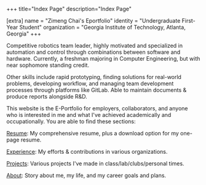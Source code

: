 +++
title="Index Page"
description="Index Page"

[extra]
name = "Zimeng Chai's Eportfolio"
identity = "Undergraduate First-Year Student"
organization = "Georgia Institute of Technology, Atlanta, Georgia"
+++

Competitive robotics team leader, highly motivated and specialized in automation and control through combinations between software and hardware. Currently, a freshman majoring in Computer Engineering, but with near sophomore standing credit.

Other skills include rapid prototyping, finding solutions for real-world problems, developing workflow, and managing team development processes through platforms like GitLab. Able to maintain documents & produce reports alongside R&D.

This website is the E-Portfolio for employers, collaborators, and anyone who is interested in me and what I've achieved academically and occupationally. You are able to find these sections:

[Resume](@/resume/index.md): My comprehensive resume, plus a download option for my one-page resume.

[Experience](@/experiences/_index.md): My efforts & contributions in various organizations.

[Projects](@/projects/_index.md): Various projects I've made in class/lab/clubs/personal times.

[About](@/about/index.md): Story about me, my life, and my career goals and plans.
